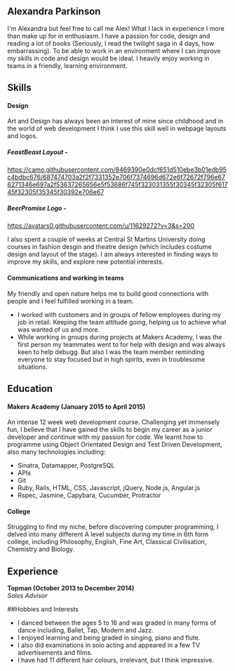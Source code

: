 ## Alexandra Parkinson

I'm Alexandra but feel free to call me Alex! What I lack in experience I more than make up for in enthusiasm. I have a passion for code, design and reading a lot of books (Seriously, I read the twilight saga in 4 days, how embarrassing). To be able to work in an environment where I can improve my skills in code and design would be ideal. I heavily enjoy working in teams in a friendly, learning environment.

## Skills

#### Design

Art and Design has always been an interest of mine since childhood and in the world of web development I think I use this skill well in webpage layouts and logos.

##### FeastBeast Layout - 
https://camo.githubusercontent.com/8469390e0dcf651d510ebe3b01edb95c4bdbc676/687474703a2f2f7331352e706f7374696d672e6f72672f796e676271346e697a2f53637265656e5f53686f745f323031355f30345f32305f61745f32305f35345f30392e706e67

##### BeerPromise Logo -
https://avatars0.githubusercontent.com/u/11629272?v=3&s=200

I also spent a couple of weeks at Central St Martins University doing courses in fashion desgin and theatre design (which includes costume design and layout of the stage). I am always interested in finding ways to improve my skills, and explore new potential interests.

#### Communications and working in teams

My friendly and open nature helps me to build good connections with people and I feel fulfilled working in a team.

- I worked with customers and in groups of fellow employees during my job in retail. Keeping the team attitude going, helping us to achieve what was wanted of us and more.
- While working in groups during projects at Makers Academy, I was the first person my teammates went to for help with design and was always keen to help debugg. But also I was the team member reminding everyone to stay focused but in high spirits, even in troublesome situations.

## Education

#### Makers Academy (January 2015 to April 2015)

An intense 12 week web development course. Challenging yet immensely fun, I believe that I have gained the skills to begin my career as a junior developer and continue with my passion for code. We learnt how to programme using Object Orientated Design and Test Driven Development, also many technologies including:
- Sinatra, Datamapper, PostgreSQL
- APIs
- Git
- Ruby, Rails, HTML, CSS, Javascript, jQuery, Node.js, Angular.js
- Rspec, Jasmine, Capybara, Cucumber, Protractor

#### College

Struggling to find my niche, before discovering computer programming, I delved into many different A level subjects during my time in 6th form college, including Philosophy, English, Fine Art, Classical Civilisation, Chemistry and Biology.

## Experience

**Topman (October 2013 to December 2014)**  
*Sales Advisor*

##Hobbies and Interests

- I danced between the ages 5 to 16 and was graded in many forms of dance including, Ballet, Tap, Modern and Jazz.
- I enjoyed learning and being graded in singing, piano and flute.
- I also did examinations in solo acting and appeared in a few TV advertisements and films.
- I have had 11 different hair colours, irrelevant, but I think impressive.
